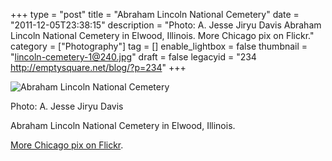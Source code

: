 +++
type = "post"
title = "Abraham Lincoln National Cemetery"
date = "2011-12-05T23:38:15"
description = "Photo: A. Jesse Jiryu Davis Abraham Lincoln National Cemetery in Elwood, Illinois. More Chicago pix on Flickr."
category = ["Photography"]
tag = []
enable_lightbox = false
thumbnail = "lincoln-cemetery-1@240.jpg"
draft = false
legacyid = "234 http://emptysquare.net/blog/?p=234"
+++

<p><img style="display:block; margin-left:auto; margin-right:auto;" src="lincoln-cemetery-1.jpg" title="Abraham Lincoln National Cemetery" /></p>
<p>Photo: A. Jesse Jiryu Davis</p>
<p>Abraham Lincoln National Cemetery in Elwood, Illinois.</p>
<p><a href="http://www.flickr.com/photos/emptysquare/sets/72157627001549857/">More Chicago pix on
Flickr</a>.</p>
